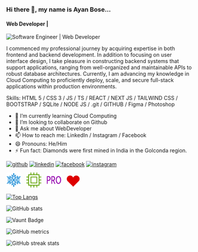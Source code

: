 ### Hi there 👋, my name is Ayan Bose...
#### Web Developer |
![Software Engineer | Web Developer](https://d33wubrfki0l68.cloudfront.net/8cb110a86e9cf2ef3881be34eb009ec0bdad303d/1488c/static/c9290285e1ece1a8ecf558572cf514cb/a53f1/code.jpg)

I commenced my professional journey by acquiring expertise in both frontend and backend development. In addition to focusing on user interface design, I take pleasure in constructing backend systems that support applications, ranging from well-organized and maintainable APIs to robust database architectures. Currently, I am advancing my knowledge in Cloud Computing to proficiently deploy, scale, and secure full-stack applications within production environments.

Skills: HTML 5 / CSS 3 / JS / TS / REACT / NEXT JS / TAILWIND CSS / BOOTSTRAP / SQLite / NODE JS / .git / GITHUB / Figma / Photoshop

- 🌱 I’m currently learning Cloud Computing 
- 👯 I’m looking to collaborate on Github 
- 💬 Ask me about WebDeveloper 
- 📫 How to reach me: LinkedIn / Instagram / Facebook  
- 😄 Pronouns: He/Him 
- ⚡ Fun fact: Diamonds were first mined in India in the Golconda region. 


[<img src='https://cdn.jsdelivr.net/npm/simple-icons@3.0.1/icons/github.svg' alt='github' height='40'>](https://github.com/ayanbose-dev)  [<img src='https://cdn.jsdelivr.net/npm/simple-icons@3.0.1/icons/linkedin.svg' alt='linkedin' height='40'>](https://www.linkedin.com/in/https://www.linkedin.com/in/mrayanbose/)  [<img src='https://cdn.jsdelivr.net/npm/simple-icons@3.0.1/icons/facebook.svg' alt='facebook' height='40'>](https://www.facebook.com/https://www.facebook.com/share/1GiG4Vb9oJ/)  [<img src='https://cdn.jsdelivr.net/npm/simple-icons@3.0.1/icons/instagram.svg' alt='instagram' height='40'>](https://www.instagram.com/bose8728/)  

<a href='https://archiveprogram.github.com/'><img src='https://raw.githubusercontent.com/acervenky/animated-github-badges/master/assets/acbadge.gif' width='40' height='40'></a> <a href='https://docs.github.com/en/developers'><img src='https://raw.githubusercontent.com/acervenky/animated-github-badges/master/assets/devbadge.gif' width='40' height='40'></a> <a href='https://github.com/pricing'><img src='https://raw.githubusercontent.com/acervenky/animated-github-badges/master/assets/pro.gif' width='40' height='40'></a> <a href='https://docs.github.com/en/github/supporting-the-open-source-community-with-github-sponsors'><img src='https://raw.githubusercontent.com/acervenky/animated-github-badges/master/assets/sponsorbadge.gif' width='35' height='35'></a> 

[![Top Langs](https://github-readme-stats.vercel.app/api/top-langs/?username=ayanbose-dev)](https://github.com/anuraghazra/github-readme-stats)

![GitHub stats](https://github-readme-stats.vercel.app/api?username=ayanbose-dev&show_icons=true)  

![Vaunt Badge](https://api.vaunt.dev/v1/github/entities/ayanbose-dev/contributions?format=svg&private=false)  

![GitHub metrics](https://metrics.lecoq.io/ayanbose-dev)  

![GitHub streak stats](https://streak-stats.demolab.com/?user=ayanbose-dev)  


<!--
**ayanbose-dev/ayanbose-dev** is a ✨ _special_ ✨ repository because its `README.md` (this file) appears on your GitHub profile.

Here are some ideas to get you started:

- 🔭 I’m currently working on ...
- 🌱 I’m currently learning ...
- 👯 I’m looking to collaborate on ...
- 🤔 I’m looking for help with ...
- 💬 Ask me about ...
- 📫 How to reach me: ...
- 😄 Pronouns: ...
- ⚡ Fun fact: ...
-->
